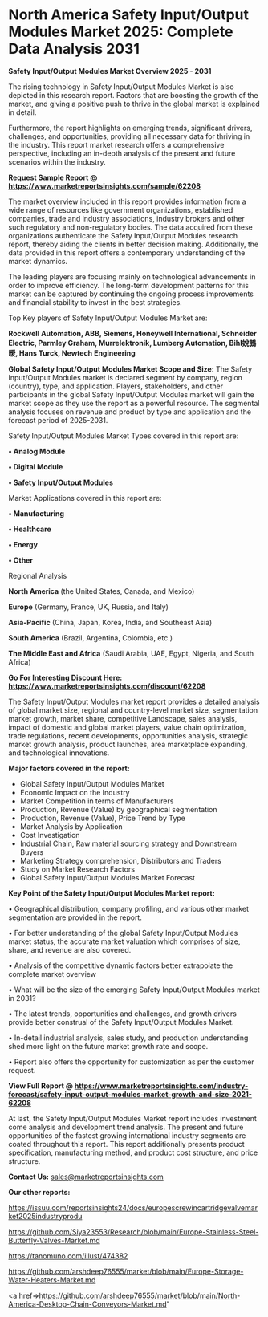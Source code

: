 # North America Safety Input/Output Modules Market 2025: Complete Data Analysis 2031

<Strong> Safety Input/Output Modules Market Overview 2025 - 2031</strong>

The rising technology in Safety Input/Output Modules Market is also depicted in this research report. Factors that are boosting the growth of the market, and giving a positive push to thrive in the global market is explained in detail.

Furthermore, the report highlights on emerging trends, significant drivers, challenges, and opportunities, providing all necessary data for thriving in the industry. This report market research offers a comprehensive perspective, including an in-depth analysis of the present and future scenarios within the industry.

<strong>Request Sample Report @ <a href=https://www.marketreportsinsights.com/sample/62208>https://www.marketreportsinsights.com/sample/62208</a></strong>

The market overview included in this report provides information from a wide range of resources like government organizations, established companies, trade and industry associations, industry brokers and other such regulatory and non-regulatory bodies. The data acquired from these organizations authenticate the Safety Input/Output Modules research report, thereby aiding the clients in better decision making. Additionally, the data provided in this report offers a contemporary understanding of the market dynamics.

The leading players are focusing mainly on technological advancements in order to improve efficiency. The long-term development patterns for this market can be captured by continuing the ongoing process improvements and financial stability to invest in the best strategies.

Top Key players of Safety Input/Output Modules Market are:

<strong>Rockwell Automation, ABB, Siemens, Honeywell International, Schneider Electric, Parmley Graham, Murrelektronik, Lumberg Automation, Bihl娧鵺暧, Hans Turck, Newtech Engineering</strong>

<strong><b>Global Safety Input/Output Modules Market Scope and Size:</b></strong>
The Safety Input/Output Modules market is declared segment by company, region (country), type, and application. Players, stakeholders, and other participants in the global Safety Input/Output Modules market will gain the market scope as they use the report as a powerful resource. The segmental analysis focuses on revenue and product by type and application and the forecast period of 2025-2031.

Safety Input/Output Modules Market Types covered in this report are:

<strong>• Analog Module

• Digital Module

• Safety Input/Output Modules</strong>

Market Applications covered in this report are:

<strong>• Manufacturing

• Healthcare

• Energy

• Other</strong> 

Regional Analysis

<strong>North America</strong> (the United States, Canada, and Mexico)

<strong>Europe</strong> (Germany, France, UK, Russia, and Italy)

<strong>Asia-Pacific</strong> (China, Japan, Korea, India, and Southeast Asia)

<strong>South America</strong> (Brazil, Argentina, Colombia, etc.)

<strong>The Middle East and Africa</strong> (Saudi Arabia, UAE, Egypt, Nigeria, and South Africa)

<strong>Go For Interesting Discount Here: <a href=https://www.marketreportsinsights.com/discount/62208>https://www.marketreportsinsights.com/discount/62208</a></strong>

The Safety Input/Output Modules market report provides a detailed analysis of global market size, regional and country-level market size, segmentation market growth, market share, competitive Landscape, sales analysis, impact of domestic and global market players, value chain optimization, trade regulations, recent developments, opportunities analysis, strategic market growth analysis, product launches, area marketplace expanding, and technological innovations.

<strong><b>Major factors covered in the report:</b></strong>
<ul>
  <li>Global Safety Input/Output Modules Market </li>
  <li>Economic Impact on the Industry</li>
  <li>Market Competition in terms of Manufacturers</li>
  <li>Production, Revenue (Value) by geographical segmentation</li>
  <li>Production, Revenue (Value), Price Trend by Type</li>
  <li>Market Analysis by Application</li>
  <li>Cost Investigation</li>
  <li>Industrial Chain, Raw material sourcing strategy and Downstream Buyers</li>
  <li>Marketing Strategy comprehension, Distributors and Traders</li>
  <li>Study on Market Research Factors</li>
  <li>Global Safety Input/Output Modules Market Forecast</li>
</ul>

<strong><b>Key Point of the Safety Input/Output Modules Market report:</b></strong>

• Geographical distribution, company profiling, and various other market segmentation are provided in the report.

• For better understanding of the global Safety Input/Output Modules market status, the accurate market valuation which comprises of size, share, and revenue are also covered.

• Analysis of the competitive dynamic factors better extrapolate the complete market overview

• What will be the size of the emerging Safety Input/Output Modules market in 2031?

• The latest trends, opportunities and challenges, and growth drivers provide better construal of the Safety Input/Output Modules Market.

• In-detail industrial analysis, sales study, and production understanding shed more light on the future market growth rate and scope.

• Report also offers the opportunity for customization as per the customer request.

<strong><b>View Full Report @ <a href=https://www.marketreportsinsights.com/industry-forecast/safety-input-output-modules-market-growth-and-size-2021-62208>https://www.marketreportsinsights.com/industry-forecast/safety-input-output-modules-market-growth-and-size-2021-62208</a></b></strong>


At last, the Safety Input/Output Modules Market report includes investment come analysis and development trend analysis. The present and future opportunities of the fastest growing international industry segments are coated throughout this report. This report additionally presents product specification, manufacturing method, and product cost structure, and price structure.

<strong>Contact Us:</strong>
sales@marketreportsinsights.com

<strong>Our other reports:</strong>

<a href=https://issuu.com/reportsinsights24/docs/europescrewincartridgevalvemarket2025industryprodu>https://issuu.com/reportsinsights24/docs/europescrewincartridgevalvemarket2025industryprodu</a>

<a href=https://github.com/Siya23553/Research/blob/main/Europe-Stainless-Steel-Butterfly-Valves-Market.md>https://github.com/Siya23553/Research/blob/main/Europe-Stainless-Steel-Butterfly-Valves-Market.md</a>

<a href=https://tanomuno.com/illust/474382>https://tanomuno.com/illust/474382</a>

<a href=https://github.com/arshdeep76555/market/blob/main/Europe-Storage-Water-Heaters-Market.md>https://github.com/arshdeep76555/market/blob/main/Europe-Storage-Water-Heaters-Market.md</a>

<a href=>https://github.com/arshdeep76555/market/blob/main/North-America-Desktop-Chain-Conveyors-Market.md</a>"
